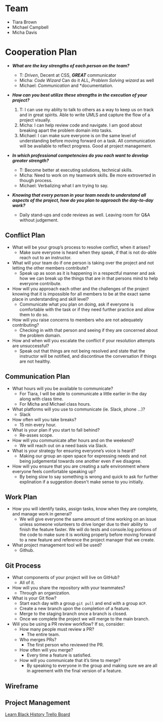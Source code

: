 # Team 
- Tiara Brown 
- Michael Campbell
- Micha Davis


# Cooperation Plan

- ***What are the key strengths of each person on the team?***
  - T: *Driven*, Decent at CSS, ***GREAT*** communicator
  - Micha: *Code Wizard* Can do it ALL, *Problem Solving wizard* as well
  - Michael: *Communication* and *documentation.

- ***How can you best utilize these strengths in the execution of your project?***
  1. T: I can use my ablity to talk to others as a way to keep us on track and in great spirits. Able to write UMLS and capture the flow of a project visually.
  2. Micha: I can help review code and navigate. I am good about breaking apart the problem domain into tasks.
  3. Michael: I can make sure everyone is on the same level of understanding before moving forward on a task. All communication will be available to reflect progress. Good at project management.
- ***In which professional competencies do you each want to develop greater strength?***
  - T: Become better at executing solutions, technical skills.
  - Micha: Need to work on my teamwork skills. Be more extroverted in though process.
  - Michael: Verbalizing what I am trying to say.

- ***Knowing that every person in your team needs to understand all aspects of the project, how do you plan to approach the day-to-day work?***
  - Daily stand-ups and code reviews as well. Leaving room for Q&A without judgement.

## Conflict Plan

- What will be your group’s process to resolve conflict, when it arises?
  -  Make sure everyone is heard when they speak, if that is not do-able reach out to an instructor.
- What will your team do if one person is taking over the project and not letting the other members contribute?
  - Speak up as soon as it is happening in a respectful manner and ask how we can break up the things that are in that persons mind to help everyone contribute.
- How will you approach each other and the challenges of the project knowing that it is impossible for all members to be at the exact same place in understanding and skill level?
  - Communicate what you plan on doing, ask if everyone is comfortable with the task or if they need further practice and allow them to do so.
- How will you raise concerns to members who are not adequately contributing?
  - Checking in with that person and seeing if they are concerned about the problem domain. 
- How and when will you escalate the conflict if your resolution attempts are unsuccessful?
  - Speak out that things are not being resolved and state that the instructor will be notified, and discontinue the conversation if things are not healthy.

## Communication Plan

- What hours will you be available to communicate?
  - For Tiara, I will be able to communicate a little earlier in the day along with class time. 
  - For Micha and Michael class hours.
- What platforms will you use to communicate (ie. Slack, phone …)?
  - Slack 
- How often will you take breaks?
  - 15 min every hour.
- What is your plan if you start to fall behind?
  - Re-asses scope.
- How will you communicate after hours and on the weekend?
  - We will reach out on a need basis via Slack.
- What is your strategy for ensuring everyone’s voice is heard?
  - Making our group an open space for expressing needs and not being judgemental towards one another even if we disagree.
- How will you ensure that you are creating a safe environment where everyone feels comfortable speaking up?
  - By being slow to say something is wrong and quick to ask for further explination if a suggestion doesn't make sense to you initially.

## Work Plan

- How you will identify tasks, assign tasks, know when they are complete, and manage work in general?
  - We will give everyone the same amount of time working on an issue unless someone volunteers to drive longer due to their ability to finish the feature faster. We will do tests and console.log portions of the code to make sure it is working properly before moving forward to a new feature and reference the project manager that we create.
- What project management tool will be used?
  - Github.

## Git Process

- What components of your project will live on GitHub?
  - All of it.
- How will you share the repository with your teammates?
  - Through an organization.
- What is your Git flow?
  - Start each day with a group ```git pull``` and end with a group ```ACP```.
  - Create a new branch upon the completion of a feature.
  - Merge to the staging branch once a branch is closed.
  - Once we complete the project we will merge to the main branch.
- Will you be using a PR review workflow? If so, consider:
  - How many people must review a PR?
    - The entire team.
  - Who merges PRs?
    - The first person who reviewed the PR.
  - How often will you merge?
    - Every time a feature is satisfied.
  - How will you communicate that it’s time to merge?
    - By speaking to everyone in the group and making sure we are all in agreement with the final version of a feature.


## Wireframe

## Project Management

[Learn Black History Trello Board](https://trello.com/b/v7wIQYZ5/learn-black-history-planning)


